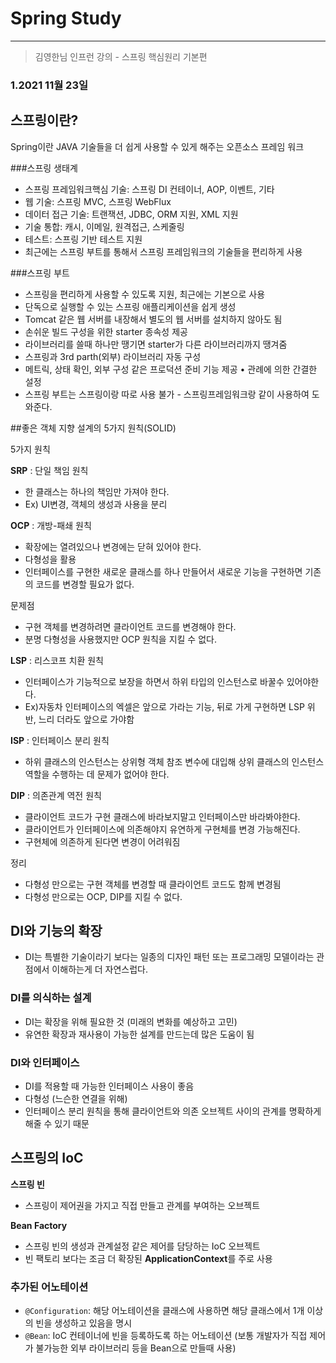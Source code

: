 # Spring Study
---

> 김영한님 인프런 강의 - 스프링 핵심원리 기본편
>
### 1.2021 11월 23일

## 스프링이란?
Spring이란 JAVA 기술들을 더 쉽게 사용할 수 있게 해주는 오픈소스 프레임 워크

###스프링 생태계
- 스프링 프레임워크핵심 기술: 스프링 DI 컨테이너, AOP, 이벤트, 기타 
- 웹 기술: 스프링 MVC, 스프링 WebFlux 
- 데이터 접근 기술: 트랜잭션, JDBC, ORM 지원, XML 지원 
- 기술 통합: 캐시, 이메일, 원격접근, 스케줄링 
- 테스트: 스프링 기반 테스트 지원 
- 최근에는 스프링 부트를 통해서 스프링 프레임워크의 기술들을 편리하게 사용

###스프링 부트
- 스프링을 편리하게 사용할 수 있도록 지원, 최근에는 기본으로 사용 
- 단독으로 실행할 수 있는 스프링 애플리케이션을 쉽게 생성 
- Tomcat 같은 웹 서버를 내장해서 별도의 웹 서버를 설치하지 않아도 됨 
- 손쉬운 빌드 구성을 위한 starter 종속성 제공 
- 라이브러리를 쓸때 하나만 땡기면 starter가 다른 라이브러리까지 땡겨줌 
- 스프링과 3rd parth(외부) 라이브러리 자동 구성 
- 메트릭, 상태 확인, 외부 구성 같은 프로덕션 준비 기능 제공 • 관례에 의한 간결한 설정 
- 스프링 부트는 스프링이랑 따로 사용 불가 - 스프링프레임워크랑 같이 사용하여 도와준다.


##좋은 객체 지향 설계의 5가지 원칙(SOLID)

5가지 원칙

**SRP** : 단일 책임 원칙
- 한 클래스는 하나의 책임만 가져야 한다.
- Ex) UI변경, 객체의 생성과 사용을 분리

**OCP** : 개방-패쇄 원칙
- 확장에는 열려있으나 변경에는 닫혀 있어야 한다.
- 다형성을 활용
- 인터페이스를 구현한 새로운 클래스를 하나 만들어서 새로운 기능을 구현하면 기존의 코드를 변경할 필요가 없다.

문제점
- 구현 객체를 변경하려면 클라이언트 코드를 변경해야 한다.
- 분명 다형성을 사용했지만 OCP 원칙을 지킬 수 없다.

**LSP** : 리스코프 치환 원칙
- 인터페이스가 기능적으로 보장을 하면서 하위 타입의 인스턴스로 바꿀수 있어야한다.
- Ex)자동차 인터페이스의 엑셀은 앞으로 가라는 기능, 뒤로 가게 구현하면 LSP 위반, 느리 더라도 앞으로 가야함

**ISP** : 인터페이스 분리 원칙
- 하위 클래스의 인스턴스는 상위형 객체 참조 변수에 대입해 상위 클래스의 인스턴스 역할을 수행하는 데 문제가 없어야 한다.


**DIP** : 의존관계 역전 원칙
- 클라이언트 코드가 구현 클래스에 바라보지말고 인터페이스만 바라봐야한다.
- 클라이언트가 인터페이스에 의존해야지 유연하게 구현체를 변경 가능해진다.
- 구현체에 의존하게 된다면 변경이 어려워짐

정리
- 다형성 만으로는 구현 객체를 변경할 때 클라이언트 코드도 함께 변경됨
- 다형성 만으로는 OCP, DIP를 지킬 수 없다.

## DI와 기능의 확장

- DI는 특별한 기술이라기 보다는 일종의 디자인 패턴 또는 프로그래밍 모델이라는 관점에서 이해하는게 더 자연스럽다.

### DI를 의식하는 설계

- DI는 확장을 위해 필요한 것 (미래의 변화를 예상하고 고민)
- 유연한 확장과 재사용이 가능한 설계를 만드는데 많은 도움이 됨

### DI와 인터페이스

- DI를 적용할 때 가능한 인터페이스 사용이 좋음
- 다형성 (느슨한 연결을 위해)
- 인터페이스 분리 원칙을 통해 클라이언트와 의존 오브젝트 사이의 관계를 명확하게 해줄 수 있기 때문

## 스프링의 IoC

**스프링 빈**

- 스프링이 제어권을 가지고 직접 만들고 관계를 부여하는 오브젝트

**Bean Factory**

- 스프링 빈의 생성과 관계설정 같은 제어를 담당하는 IoC 오브젝트
- 빈 팩토리 보다는 조금 더 확장된 **ApplicationContext**를 주로 사용

### 추가된 어노테이션

- `@Configuration`: 해당 어노테이션을 클래스에 사용하면 해당 클래스에서 1개 이상의 빈을 생성하고 있음을 명시
- `@Bean`: IoC 컨테이너에 빈을 등록하도록 하는 어노테이션 (보통 개발자가 직접 제어가 불가능한 외부 라이브러리 등을 Bean으로 만들때 사용)